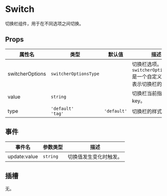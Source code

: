 # Switch

切换栏组件，用于在不同选项之间切换。

## Props

| 属性名           | 类型              | 默认值        | 描述                                           |
|------------------|-------------------|---------------|------------------------------------------------|
| switcherOptions  | `switcherOptionsType` |             | 切换栏选项。`switcherOptionsType` 是一个自定义类型，表示切换栏的选项。 |
| value            | `string`          |             | 切换栏当前指向的 key。                            |
| type             | `'default'`<br>`'tag'` | `'default'` | 切换栏的样式类型。                                |

## 事件

| 事件名            | 参数类型           | 描述                                      |
|-------------------|--------------------|-------------------------------------------|
| update:value      | `string`           | 切换值发生变化时触发。                        |

## 插槽

无。

